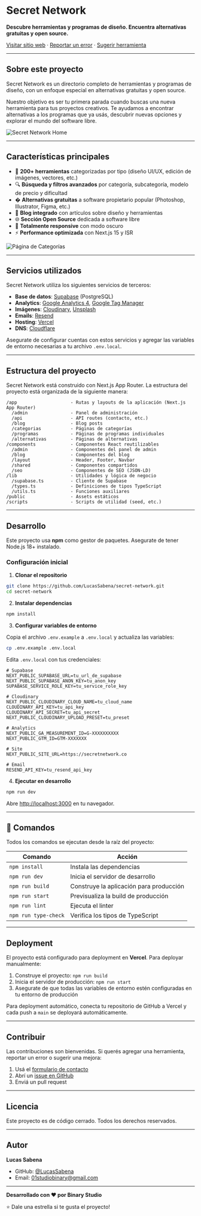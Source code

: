 # Secret Network

**Descubre herramientas y programas de diseño. Encuentra alternativas gratuitas y open source.**

[Visitar sitio web](https://secretnetwork.co) · [Reportar un error](https://secretnetwork.co/contacto) · [Sugerir herramienta](https://secretnetwork.co/contacto)

---

## Sobre este proyecto

Secret Network es un directorio completo de herramientas y programas de diseño, con un enfoque especial en alternativas gratuitas y open source.

Nuestro objetivo es ser tu primera parada cuando buscas una nueva herramienta para tus proyectos creativos. Te ayudamos a encontrar alternativas a los programas que ya usás, descubrir nuevas opciones y explorar el mundo del software libre.

![Secret Network Home](.github/images/home.png)

---

## Características principales

- 🎨 **200+ herramientas** categorizadas por tipo (diseño UI/UX, edición de imágenes, vectores, etc.)
- 🔍 **Búsqueda y filtros avanzados** por categoría, subcategoría, modelo de precio y dificultad
- �  **Alternativas gratuitas** a software propietario popular (Photoshop, Illustrator, Figma, etc.)
- 📝 **Blog integrado** con artículos sobre diseño y herramientas
- 🌐 **Sección Open Source** dedicada a software libre
- 📱 **Totalmente responsive** con modo oscuro
- ⚡ **Performance optimizada** con Next.js 15 y ISR

![Página de Categorías](.github/images/categorias.png)

---

## Servicios utilizados

Secret Network utiliza los siguientes servicios de terceros:

- **Base de datos**: [Supabase](https://supabase.com) (PostgreSQL)
- **Analytics**: [Google Analytics 4](https://analytics.google.com), [Google Tag Manager](https://tagmanager.google.com)
- **Imágenes**: [Cloudinary](https://cloudinary.com), [Unsplash](https://unsplash.com)
- **Emails**: [Resend](https://resend.com)
- **Hosting**: [Vercel](https://vercel.com)
- **DNS**: [Cloudflare](https://cloudflare.com)

Asegurate de configurar cuentas con estos servicios y agregar las variables de entorno necesarias a tu archivo `.env.local`.

---

## Estructura del proyecto

Secret Network está construido con Next.js App Router. La estructura del proyecto está organizada de la siguiente manera:

```
/app                    - Rutas y layouts de la aplicación (Next.js App Router)
  /admin                - Panel de administración
  /api                  - API routes (contacto, etc.)
  /blog                 - Blog posts
  /categorias           - Páginas de categorías
  /programas            - Páginas de programas individuales
  /alternativas         - Páginas de alternativas
/components             - Componentes React reutilizables
  /admin                - Componentes del panel de admin
  /blog                 - Componentes del blog
  /layout               - Header, Footer, Navbar
  /shared               - Componentes compartidos
  /seo                  - Componentes de SEO (JSON-LD)
/lib                    - Utilidades y lógica de negocio
  /supabase.ts          - Cliente de Supabase
  /types.ts             - Definiciones de tipos TypeScript
  /utils.ts             - Funciones auxiliares
/public                 - Assets estáticos
/scripts                - Scripts de utilidad (seed, etc.)
```

---

## Desarrollo

Este proyecto usa **npm** como gestor de paquetes. Asegurate de tener Node.js 18+ instalado.

### Configuración inicial

1. **Clonar el repositorio**

```bash
git clone https://github.com/LucasSabena/secret-network.git
cd secret-network
```

2. **Instalar dependencias**

```bash
npm install
```

3. **Configurar variables de entorno**

Copia el archivo `.env.example` a `.env.local` y actualiza las variables:

```bash
cp .env.example .env.local
```

Edita `.env.local` con tus credenciales:

```env
# Supabase
NEXT_PUBLIC_SUPABASE_URL=tu_url_de_supabase
NEXT_PUBLIC_SUPABASE_ANON_KEY=tu_anon_key
SUPABASE_SERVICE_ROLE_KEY=tu_service_role_key

# Cloudinary
NEXT_PUBLIC_CLOUDINARY_CLOUD_NAME=tu_cloud_name
CLOUDINARY_API_KEY=tu_api_key
CLOUDINARY_API_SECRET=tu_api_secret
NEXT_PUBLIC_CLOUDINARY_UPLOAD_PRESET=tu_preset

# Analytics
NEXT_PUBLIC_GA_MEASUREMENT_ID=G-XXXXXXXXXX
NEXT_PUBLIC_GTM_ID=GTM-XXXXXXX

# Site
NEXT_PUBLIC_SITE_URL=https://secretnetwork.co

# Email
RESEND_API_KEY=tu_resend_api_key
```

4. **Ejecutar en desarrollo**

```bash
npm run dev
```

Abre [http://localhost:3000](http://localhost:3000) en tu navegador.

---

## 🧞 Comandos

Todos los comandos se ejecutan desde la raíz del proyecto:

| Comando              | Acción                                      |
| -------------------- | ------------------------------------------- |
| `npm install`        | Instala las dependencias                    |
| `npm run dev`        | Inicia el servidor de desarrollo           |
| `npm run build`      | Construye la aplicación para producción    |
| `npm run start`      | Previsualiza la build de producción        |
| `npm run lint`       | Ejecuta el linter                           |
| `npm run type-check` | Verifica los tipos de TypeScript            |

---

## Deployment

El proyecto está configurado para deployment en **Vercel**. Para deployar manualmente:

1. Construye el proyecto: `npm run build`
2. Inicia el servidor de producción: `npm run start`
3. Asegurate de que todas las variables de entorno estén configuradas en tu entorno de producción

Para deployment automático, conecta tu repositorio de GitHub a Vercel y cada push a `main` se deployará automáticamente.

---

## Contribuir

Las contribuciones son bienvenidas. Si querés agregar una herramienta, reportar un error o sugerir una mejora:

1. Usá el [formulario de contacto](https://secretnetwork.co/contacto)
2. Abrí un [issue en GitHub](https://github.com/LucasSabena/secret-network/issues)
3. Enviá un pull request

---

## Licencia

Este proyecto es de código cerrado. Todos los derechos reservados.

---

## Autor

**Lucas Sabena**

- GitHub: [@LucasSabena](https://github.com/LucasSabena)
- Email: 01studiobinary@gmail.com

---

**Desarrollado con ❤️ por Binary Studio**

⭐ Dale una estrella si te gusta el proyecto!

